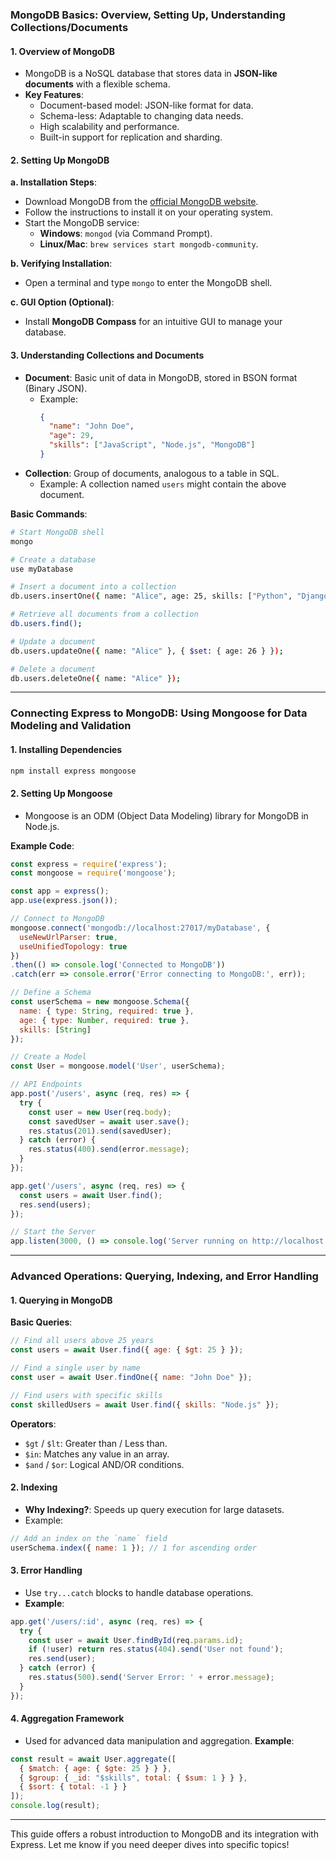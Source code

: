 ### MongoDB Basics: Overview, Setting Up, Understanding Collections/Documents

#### 1. **Overview of MongoDB**
- MongoDB is a NoSQL database that stores data in **JSON-like documents** with a flexible schema.
- **Key Features**:
  - Document-based model: JSON-like format for data.
  - Schema-less: Adaptable to changing data needs.
  - High scalability and performance.
  - Built-in support for replication and sharding.

#### 2. **Setting Up MongoDB**
**a. Installation Steps**:
- Download MongoDB from the [official MongoDB website](https://www.mongodb.com/try/download/community).
- Follow the instructions to install it on your operating system.
- Start the MongoDB service:
  - **Windows**: `mongod` (via Command Prompt).
  - **Linux/Mac**: `brew services start mongodb-community`.

**b. Verifying Installation**:
- Open a terminal and type `mongo` to enter the MongoDB shell.

**c. GUI Option (Optional)**:
- Install **MongoDB Compass** for an intuitive GUI to manage your database.

#### 3. **Understanding Collections and Documents**
- **Document**: Basic unit of data in MongoDB, stored in BSON format (Binary JSON).
  - Example:
    ```json
    {
      "name": "John Doe",
      "age": 29,
      "skills": ["JavaScript", "Node.js", "MongoDB"]
    }
    ```
- **Collection**: Group of documents, analogous to a table in SQL.
  - Example: A collection named `users` might contain the above document.

**Basic Commands**:
```bash
# Start MongoDB shell
mongo

# Create a database
use myDatabase

# Insert a document into a collection
db.users.insertOne({ name: "Alice", age: 25, skills: ["Python", "Django"] });

# Retrieve all documents from a collection
db.users.find();

# Update a document
db.users.updateOne({ name: "Alice" }, { $set: { age: 26 } });

# Delete a document
db.users.deleteOne({ name: "Alice" });
```

---

### Connecting Express to MongoDB: Using Mongoose for Data Modeling and Validation

#### 1. **Installing Dependencies**
```bash
npm install express mongoose
```

#### 2. **Setting Up Mongoose**
- Mongoose is an ODM (Object Data Modeling) library for MongoDB in Node.js.
  
**Example Code**:
```javascript
const express = require('express');
const mongoose = require('mongoose');

const app = express();
app.use(express.json());

// Connect to MongoDB
mongoose.connect('mongodb://localhost:27017/myDatabase', {
  useNewUrlParser: true,
  useUnifiedTopology: true
})
.then(() => console.log('Connected to MongoDB'))
.catch(err => console.error('Error connecting to MongoDB:', err));

// Define a Schema
const userSchema = new mongoose.Schema({
  name: { type: String, required: true },
  age: { type: Number, required: true },
  skills: [String]
});

// Create a Model
const User = mongoose.model('User', userSchema);

// API Endpoints
app.post('/users', async (req, res) => {
  try {
    const user = new User(req.body);
    const savedUser = await user.save();
    res.status(201).send(savedUser);
  } catch (error) {
    res.status(400).send(error.message);
  }
});

app.get('/users', async (req, res) => {
  const users = await User.find();
  res.send(users);
});

// Start the Server
app.listen(3000, () => console.log('Server running on http://localhost:3000'));
```

---

### Advanced Operations: Querying, Indexing, and Error Handling

#### 1. **Querying in MongoDB**
**Basic Queries**:
```javascript
// Find all users above 25 years
const users = await User.find({ age: { $gt: 25 } });

// Find a single user by name
const user = await User.findOne({ name: "John Doe" });

// Find users with specific skills
const skilledUsers = await User.find({ skills: "Node.js" });
```

**Operators**:
- `$gt` / `$lt`: Greater than / Less than.
- `$in`: Matches any value in an array.
- `$and` / `$or`: Logical AND/OR conditions.

#### 2. **Indexing**
- **Why Indexing?**: Speeds up query execution for large datasets.
- Example:
```javascript
// Add an index on the `name` field
userSchema.index({ name: 1 }); // 1 for ascending order
```

#### 3. **Error Handling**
- Use `try...catch` blocks to handle database operations.
- **Example**:
```javascript
app.get('/users/:id', async (req, res) => {
  try {
    const user = await User.findById(req.params.id);
    if (!user) return res.status(404).send('User not found');
    res.send(user);
  } catch (error) {
    res.status(500).send('Server Error: ' + error.message);
  }
});
```

#### 4. **Aggregation Framework**
- Used for advanced data manipulation and aggregation.
**Example**:
```javascript
const result = await User.aggregate([
  { $match: { age: { $gte: 25 } } },
  { $group: { _id: "$skills", total: { $sum: 1 } } },
  { $sort: { total: -1 } }
]);
console.log(result);
```

---

This guide offers a robust introduction to MongoDB and its integration with Express. Let me know if you need deeper dives into specific topics!
